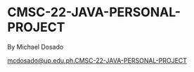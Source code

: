# CMSC-22-JAVA-PERSONAL-PROJECT
By Michael Dosado

mcdosado@up.edu.ph.CMSC-22-JAVA-PERSONAL-PROJECT
